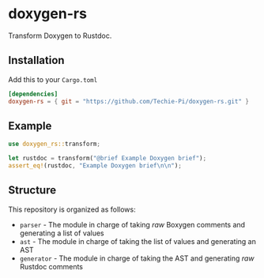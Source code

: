 # doxygen-rs
Transform Doxygen to Rustdoc.

## Installation
Add this to your ``Cargo.toml``
```toml
[dependencies]
doxygen-rs = { git = "https://github.com/Techie-Pi/doxygen-rs.git" }
```

## Example
```rust
use doxygen_rs::transform;

let rustdoc = transform("@brief Example Doxygen brief");
assert_eq!(rustdoc, "Example Doxygen brief\n\n");
```

## Structure
This repository is organized as follows:
- ``parser`` - The module in charge of taking _raw_ Boxygen comments and generating a list of values
- ``ast`` - The module in charge of taking the list of values and generating an AST
- ``generator`` - The module in charge of taking the AST and generating _raw_ Rustdoc comments

